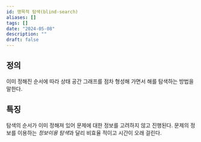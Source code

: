 ```yaml
---
id: 맹목적 탐색(blind-search)
aliases: []
tags: []
date: "2024-05-08"
description: ""
draft: false
---
```


## 정의

이미 정해진 순서에 따라 상태 공간 그래프를 점차 형성해 가면서 해를 탐색하는 방법을 말한다.

## 특징
탐색의 순서가 이미 정해져 있어 문제에 대한 정보를 고려하지 않고 진행된다.
문제의 정보를 이용하는 *정보이용 탐색*과 달리 비효율 적이고 시간이 오래 걸린다.

